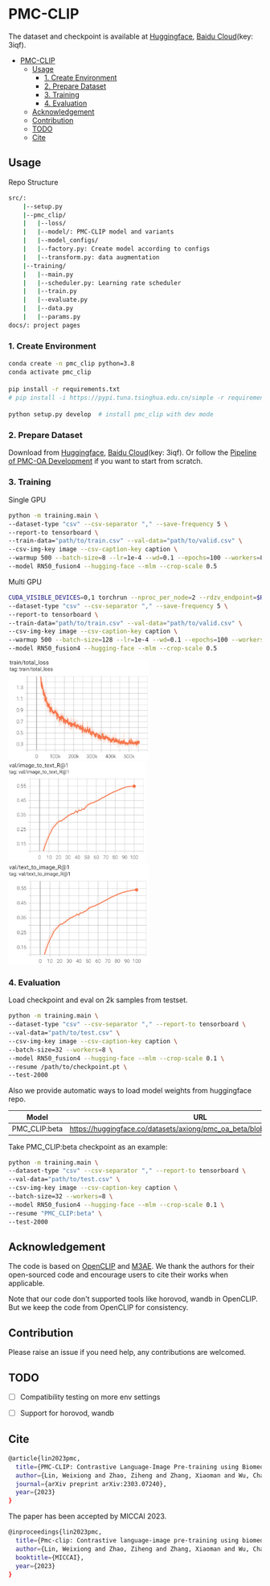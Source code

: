 # PMC-CLIP

The dataset and checkpoint is available at [Huggingface](https://huggingface.co/datasets/axiong/pmc-oa), [Baidu Cloud](https://pan.baidu.com/s/1mD51oOYbIOqDJSeiPNaCCg)(key: 3iqf).


- [PMC-CLIP](#pmc-clip)
  - [Usage](#usage)
    - [1. Create Environment](#1-create-environment)
    - [2. Prepare Dataset](#2-prepare-dataset)
    - [3. Training](#3-training)
    - [4. Evaluation](#4-evaluation)
  - [Acknowledgement](#acknowledgement)
  - [Contribution](#contribution)
  - [TODO](#todo)
  - [Cite](#cite)

## Usage

Repo Structure
```bash
src/:
    |--setup.py
    |--pmc_clip/
    |   |--loss/
    |   |--model/: PMC-CLIP model and variants
    |   |--model_configs/
    |   |--factory.py: Create model according to configs
    |   |--transform.py: data augmentation
    |--training/
    |   |--main.py
    |   |--scheduler.py: Learning rate scheduler
    |   |--train.py
    |   |--evaluate.py
    |   |--data.py
    |   |--params.py
docs/: project pages
```

### 1. Create Environment

```bash
conda create -n pmc_clip python=3.8
conda activate pmc_clip

pip install -r requirements.txt
# pip install -i https://pypi.tuna.tsinghua.edu.cn/simple -r requirements.txt

python setup.py develop  # install pmc_clip with dev mode
```

### 2. Prepare Dataset

Download from [Huggingface](https://huggingface.co/datasets/axiong/pmc-oa), [Baidu Cloud](https://pan.baidu.com/s/1mD51oOYbIOqDJSeiPNaCCg)(key: 3iqf).
Or follow the [Pipeline of PMC-OA Development](https://github.com/WeixiongLin/Build-PMC-OA) if you want to start from scratch.


### 3. Training

Single GPU
```bash
python -m training.main \
--dataset-type "csv" --csv-separator "," --save-frequency 5 \
--report-to tensorboard \
--train-data="path/to/train.csv" --val-data="path/to/valid.csv" \
--csv-img-key image --csv-caption-key caption \
--warmup 500 --batch-size=8 --lr=1e-4 --wd=0.1 --epochs=100 --workers=8 \
--model RN50_fusion4 --hugging-face --mlm --crop-scale 0.5
```

Multi GPU
```bash
CUDA_VISIBLE_DEVICES=0,1 torchrun --nproc_per_node=2 --rdzv_endpoint=$HOSTE_NODE_ADDR -m training.main \
--dataset-type "csv" --csv-separator "," --save-frequency 5 \
--report-to tensorboard \
--train-data="path/to/train.csv" --val-data="path/to/valid.csv" \
--csv-img-key image --csv-caption-key caption \
--warmup 500 --batch-size=128 --lr=1e-4 --wd=0.1 --epochs=100 --workers=8 \
--model RN50_fusion4 --hugging-face --mlm --crop-scale 0.5
```

<div class="third">
  <img src="docs/resources/train_loss.png" style="height:200px">
  <img src="docs/resources/val_i2t@1.png" style="height:200px">
  <img src="docs/resources/val_t2i@1.png" style="height:200px">
</div>


### 4. Evaluation
Load checkpoint and eval on 2k samples from testset.

```bash
python -m training.main \
--dataset-type "csv" --csv-separator "," --report-to tensorboard \
--val-data="path/to/test.csv" \
--csv-img-key image --csv-caption-key caption \
--batch-size=32 --workers=8 \
--model RN50_fusion4 --hugging-face --mlm --crop-scale 0.1 \
--resume /path/to/checkpoint.pt \
--test-2000
```

Also we provide automatic ways to load model weights from huggingface repo.

| Model | URL |
| --- | --- |
| PMC_CLIP:beta | https://huggingface.co/datasets/axiong/pmc_oa_beta/blob/main/checkpoint.pt |


Take PMC_CLIP:beta checkpoint as an example:
```bash
python -m training.main \
--dataset-type "csv" --csv-separator "," --report-to tensorboard \
--val-data="path/to/test.csv" \
--csv-img-key image --csv-caption-key caption \
--batch-size=32 --workers=8 \
--model RN50_fusion4 --hugging-face --mlm --crop-scale 0.1 \
--resume "PMC_CLIP:beta" \
--test-2000
```


## Acknowledgement
The code is based on [OpenCLIP](https://github.com/mlfoundations/open_clip) and [M3AE](https://github.com/zhjohnchan/M3AE). We thank the authors for their open-sourced code and encourage users to cite their works when applicable.

Note that our code don't supported tools like horovod, wandb in OpenCLIP. But we keep the code from OpenCLIP for consistency.

## Contribution
Please raise an issue if you need help, any contributions are welcomed.

## TODO

* [ ] Compatibility testing on more env settings
* [ ] Support for horovod, wandb


## Cite
```bash
@article{lin2023pmc,
  title={PMC-CLIP: Contrastive Language-Image Pre-training using Biomedical Documents},
  author={Lin, Weixiong and Zhao, Ziheng and Zhang, Xiaoman and Wu, Chaoyi and Zhang, Ya and Wang, Yanfeng and Xie, Weidi},
  journal={arXiv preprint arXiv:2303.07240},
  year={2023}
}
```

The paper has been accepted by MICCAI 2023.
```bash
@inproceedings{lin2023pmc,
  title={Pmc-clip: Contrastive language-image pre-training using biomedical documents},
  author={Lin, Weixiong and Zhao, Ziheng and Zhang, Xiaoman and Wu, Chaoyi and Zhang, Ya and Wang, Yanfeng and Xie, Weidi},
  booktitle={MICCAI},
  year={2023}
}
```


